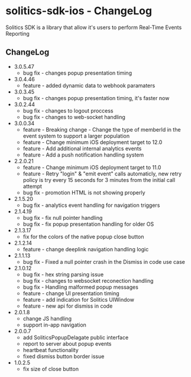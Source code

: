 # solitics-sdk-ios - ChangeLog
 
Solitics SDK is a library that allow it's users to perform Real-Time Events Reporting

## ChangeLog
- 3.0.5.47
    - bug fix - changes popup presentation timing
- 3.0.4.46
    - feature - added dynamic data to webhook paramaters
- 3.0.3.45
    - bug fix - changes popup presentation timing, it's faster now
- 3.0.2.44
    - bug fix - changes to logout proccess
    - bug fix - changes to web-socket handling
- 3.0.0.34
    - feature - Breaking change - Change the type of memberId in the event system to support a larger population
    - feature - Change minimum iOS deployment target to 12.0
    - feature - Add additional internal analytics events 
    - feature - Add a push notification handling system
- 2.2.0.21
    - feature - Change minimum iOS deployment target to 11.0
    - feature - Retry "login" & "emit event" calls automaticly, new retry policy is try every 15 seconds for 3 minutes from the initial call attempt
    - bug fix - promotion HTML is not showing properly
- 2.1.5.20
    - bug fix - analytics event handling for navigation triggers
- 2.1.4.19
    - bug fix - fix null pointer handling 
    - bug fix - fix popup presentation handling for older OS
- 2.1.3.17
    - fix for the colors of the native popup close button
- 2.1.2.14
    - feature - change deeplink navigation handling logic
- 2.1.1.13
    - bug fix - Fixed a null pointer crash in the Dismiss in code use case
- 2.1.0.12
    - bug fix - hex string parsing issue
    - bug fix - changes to websocket reconection handling
    - bug fix - Handling malformed popup messages
    - feature - change UI presentation timing
    - feature - add indication for Solitics UIWindow
    - feature - new api for dismiss in code
- 2.0.1.8
    - change JS handling
    - support in-app navigation
- 2.0.0.7
    - add SoliticsPopupDelagate public interface
    - report to server about popup events
    - heartbeat functionality
    - fixed dismiss button border issue
- 1.0.2.5
    - fix size of close button
